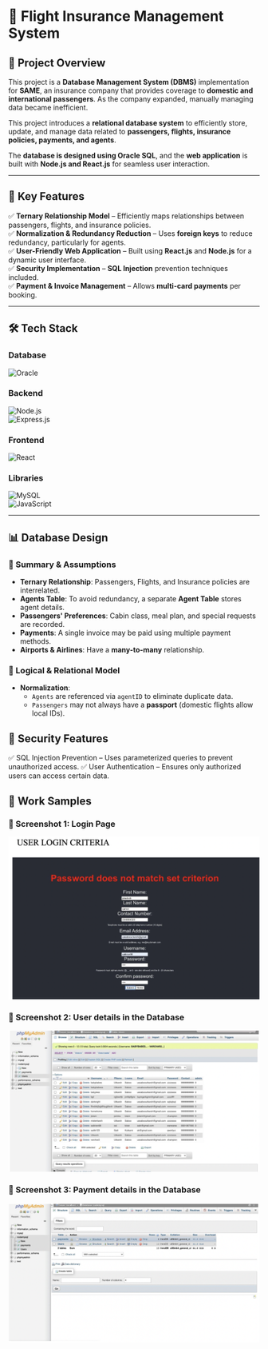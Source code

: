 # 🏦 Flight Insurance Management System

## 📌 Project Overview  
This project is a **Database Management System (DBMS)** implementation for **SAME**, an insurance company that provides coverage to **domestic and international passengers**. As the company expanded, manually managing data became inefficient.  

This project introduces a **relational database system** to efficiently store, update, and manage data related to **passengers, flights, insurance policies, payments, and agents**.  

The **database is designed using Oracle SQL**, and the **web application** is built with **Node.js and React.js** for seamless user interaction.  

---

## 🚀 Key Features  
✅ **Ternary Relationship Model** – Efficiently maps relationships between passengers, flights, and insurance policies.  
✅ **Normalization & Redundancy Reduction** – Uses **foreign keys** to reduce redundancy, particularly for agents.  
✅ **User-Friendly Web Application** – Built using **React.js** and **Node.js** for a dynamic user interface.  
✅ **Security Implementation** – **SQL Injection** prevention techniques included.  
✅ **Payment & Invoice Management** – Allows **multi-card payments** per booking.  

---

## 🛠 Tech Stack  

### **Database**  
![Oracle](https://img.shields.io/badge/Oracle_SQL-F80000?style=for-the-badge&logo=oracle&logoColor=white)  

### **Backend**  
![Node.js](https://img.shields.io/badge/Node.js-43853D?style=for-the-badge&logo=node.js&logoColor=white)  
![Express.js](https://img.shields.io/badge/Express.js-000000?style=for-the-badge&logo=express&logoColor=white)  

### **Frontend**  
![React](https://img.shields.io/badge/React.js-61DAFB?style=for-the-badge&logo=react&logoColor=black)  

### **Libraries**  
![MySQL](https://img.shields.io/badge/MySQL-4479A1?style=for-the-badge&logo=mysql&logoColor=white)  
![JavaScript](https://img.shields.io/badge/JavaScript-F7DF1E?style=for-the-badge&logo=javascript&logoColor=black)  

---

## 📊 Database Design  

### **📌 Summary & Assumptions**  
- **Ternary Relationship**: Passengers, Flights, and Insurance policies are interrelated.  
- **Agents Table**: To avoid redundancy, a separate **Agent Table** stores agent details.  
- **Passengers' Preferences**: Cabin class, meal plan, and special requests are recorded.  
- **Payments**: A single invoice may be paid using multiple payment methods.  
- **Airports & Airlines**: Have a **many-to-many** relationship.  

### **📌 Logical & Relational Model**  
- **Normalization**:  
  - `Agents` are referenced via `agentID` to eliminate duplicate data.  
  - `Passengers` may not always have a **passport** (domestic flights allow local IDs).


## 📌 Security Features
✅ SQL Injection Prevention – Uses parameterized queries to prevent unauthorized access.
✅ User Authentication – Ensures only authorized users can access certain data.


## 📸 Work Samples

### 🔹 Screenshot 1: Login Page
![Login Page](https://github.com/kiran98118/Insurance-Management-System/blob/e532e788d0e831895d9ac969d5df5e6d4835ac26/Images/Screen%20Shot%202025-03-02%20at%202.22.25%20PM.png?raw=true)

### 🔹 Screenshot 2: User details in the Database
![Dashboard](https://github.com/kiran98118/Insurance-Management-System/blob/e532e788d0e831895d9ac969d5df5e6d4835ac26/Images/Screen%20Shot%202025-03-02%20at%202.21.34%20PM.png?raw=true)

### 🔹 Screenshot 3: Payment details in the Database
![Dashboard](https://github.com/kiran98118/Insurance-Management-System/blob/e532e788d0e831895d9ac969d5df5e6d4835ac26/Images/Screen%20Shot%202025-03-02%20at%202.21.46%20PM.png?raw=true)



